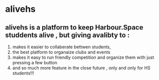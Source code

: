 # alivehs
## alivehs is a platform to keep Harbour.Space studdents alive , but giving avalibty to : 
1. makes it easier to collaberate bettwen students, 
2. the best platform to organaize clubs and events 
3. makes it easy to run friendly competition and organize them with just pressing a few button 
4.  and so much more feature in the close future , only and only for HS students!!!
